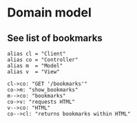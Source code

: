 # Domain model

## See list of bookmarks

```flow
alias cl = "Client"
alias co = "Controller"
alias m  = "Model"
alias v  = "View"

cl->co: "GET '/bookmarks'"
co->m: "show_bookmarks"
m-->co: "bookmarks"
co->v: "requests HTML"
v-->co: "HTML"
co-->cl: "returns bookmarks within HTML"
```
